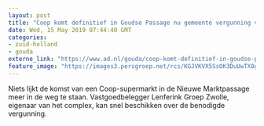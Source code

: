 ```yaml
---
layout: post
title: "Coop komt definitief in Goudse Passage nu gemeente vergunning verleent"
date: Wed, 15 May 2019 07:44:40 GMT
categories: 
- zuid-holland 
- gouda 
externe_link: "https://www.ad.nl/gouda/coop-komt-definitief-in-goudse-passage-nu-gemeente-vergunning-verleent~a383677b/"
feature_image: "https://images3.persgroep.net/rcs/KGJVKVX5SsOK3DuUwTX8gZmKov8/diocontent/148414818/_fitwidth/400/?appId=21791a8992982cd8da851550a453bd7f&quality=0.7"
---
```


Niets lijkt de komst van een Coop-supermarkt in de Nieuwe Marktpassage meer in de weg te staan. Vastgoedbelegger Lenferink Groep Zwolle, eigenaar van het complex, kan snel beschikken over de benodigde vergunning.
